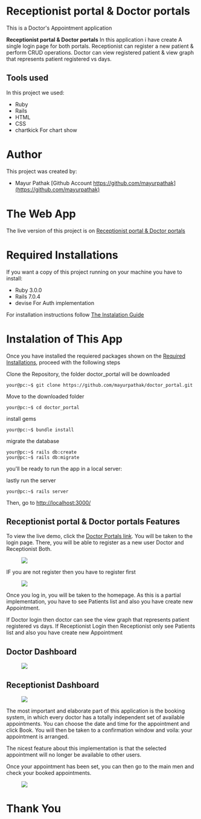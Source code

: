 #  Receptionist portal & Doctor portals

This is a Doctor's Appointment application 

**Receptionist portal & Doctor portals** In this application i have create A single login page for both portals.
Receptionist can register a new patient & perform CRUD operations.
Doctor can view registered patient & view graph that represents
patient registered vs days.


## Tools used

In this project we used:
* Ruby 
* Rails
* HTML
* CSS
* chartkick  For chart show 


# Author

This project was created by:

* Mayur Pathak [Github Account https://github.com/mayurpathak](https://github.com/mayurpathak)

# The Web App

The live version of this project is on [Receptionist portal & Doctor portals](Link)

# Required Installations

If you want a copy of this project running on your machine you have to install:

* Ruby 3.0.0
* Rails 7.0.4
* devise For Auth implementation

For installation instructions follow [The Instalation Guide](https://www.tutorialspoint.com/ruby-on-rails/rails-installation)


# Instalation of This App

Once you have installed the requiered packages shown on the [Required Installations](), proceed with the following steps

Clone the Repository, the folder doctor_portal will be downloaded

```Shell
your@pc:~$ git clone https://github.com/mayurpathak/doctor_portal.git
```

Move to the downloaded folder

```Shell
your@pc:~$ cd doctor_portal
```

install gems

```Shell
your@pc:~$ bundle install 
```

migrate the database

```Shell
your@pc:~$ rails db:create
your@pc:~$ rails db:migrate
```
you'll be ready to run the app in a local server:


lastly run the server

```Shell
your@pc:~$ rails server

```

Then, go to [http://localhost:3000/](http://localhost:3000/)


## Receptionist portal & Doctor portals Features

To view the live demo, click the [Doctor Portals link](Link). You will be taken to the login page. There, you will be able to register as a new user Doctor and Receptionist Both.

<figure class="figure">
    <img src="/assets/login page.png"">
</figure>

IF you are not register then you have to register first 

<figure class="figure">
    <img src="/assets/registrationpage.png"">
</figure>

Once you log in, you will be taken to the homepage. As this is a partial implementation, you have to see Patients list and also you have create new Appointment.

If Doctor login then doctor can see the view graph that represents patient registered vs days.
If Receptionist Login then Receptionist only see Patients list and also you have create new Appointment

## Doctor Dashboard

<figure class="figure">
    <img src="documentation/doctors/Doctor_Dashboard.png">
</figure>

## Receptionist Dashboard

<figure class="figure">
    <img src="documentation/doctors/Receptionist_Dashboard.png">
</figure>


The most important and elaborate part of this application is the booking system, in which every doctor has a totally independent set of available appointments. You can choose the date and time for the appointment and click Book. You will then be taken to a confirmation window and voila: your appointment is arranged.

The nicest feature about this implementation is that the selected appointment will no longer be available to other users.

Once your appointment has been set, you can then go to the main men and check your booked appointments.

<figure class="figure">
    <img src="documentation/doctors/booking.png">
</figure>


# Thank You

